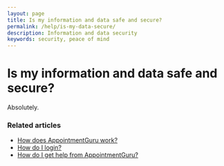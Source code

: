 ```yaml
---
layout: page
title: Is my information and data safe and secure?
permalink: /help/is-my-data-secure/
description: Information and data security
keywords: security, peace of mind
---
```


# Is my information and data safe and secure?

Absolutely.

### Related articles

* [How does AppointmentGuru work?](/help/how-does-appointmentguru-work)
* [How do I login?](/help/how-do-I-login)
* [How do I get help from AppointmentGuru?](/help/how-do-I-get-help)
